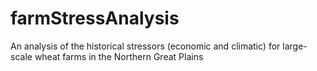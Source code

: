 farmStressAnalysis
==================

An analysis of the historical stressors (economic and climatic) for large-scale wheat farms in the Northern Great Plains
